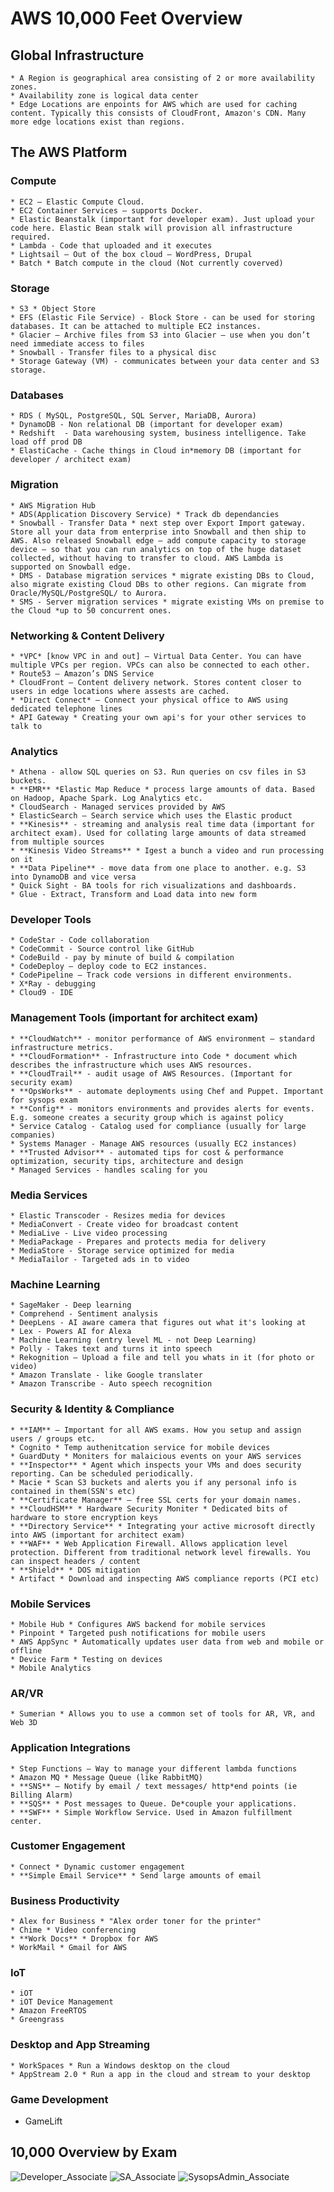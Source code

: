 # AWS 10,000 Feet Overview

## Global Infrastructure

	* A Region is geographical area consisting of 2 or more availability zones.
	* Availability zone is logical data center
	* Edge Locations are enpoints for AWS which are used for caching content. Typically this consists of CloudFront, Amazon's CDN. Many more edge locations exist than regions.

## The AWS Platform

### Compute 

	* EC2 – Elastic Compute Cloud.
	* EC2 Container Services – supports Docker.
	* Elastic Beanstalk (important for developer exam). Just upload your code here. Elastic Bean stalk will provision all infrastructure required.
	* Lambda - Code that uploaded and it executes
	* Lightsail – Out of the box cloud – WordPress, Drupal
	* Batch * Batch compute in the cloud (Not currently coverved)

### Storage

	* S3 * Object Store
	* EFS (Elastic File Service) - Block Store - can be used for storing databases. It can be attached to multiple EC2 instances.
	* Glacier – Archive files from S3 into Glacier – use when you don’t need immediate access to files
	* Snowball - Transfer files to a physical disc
	* Storage Gateway (VM) - communicates between your data center and S3 storage.

### Databases

	* RDS ( MySQL, PostgreSQL, SQL Server, MariaDB, Aurora)
	* DynamoDB - Non relational DB (important for developer exam)
	* Redshift  - Data warehousing system, business intelligence. Take load off prod DB
	* ElastiCache - Cache things in Cloud in*memory DB (important for developer / architect exam)

### Migration

	* AWS Migration Hub
	* ADS(Application Discovery Service) * Track db dependancies
	* Snowball - Transfer Data * next step over Export Import gateway. Store all your data from enterprise into Snowball and then ship to AWS. Also released Snowball edge – add compute capacity to storage device – so that you can run analytics on top of the huge dataset collected, without having to transfer to cloud. AWS Lambda is supported on Snowball edge.
	* DMS - Database migration services * migrate existing DBs to Cloud, also migrate existing Cloud DBs to other regions. Can migrate from Oracle/MySQL/PostgreSQL/ to Aurora.  
	* SMS - Server migration services * migrate existing VMs on premise to the Cloud *up to 50 concurrent ones.

### Networking & Content Delivery

	* *VPC* [know VPC in and out] – Virtual Data Center. You can have multiple VPCs per region. VPCs can also be connected to each other.
	* Route53 – Amazon’s DNS Service
	* CloudFront – Content delivery network. Stores content closer to users in edge locations where assests are cached.
	* *Direct Connect* – Connect your physical office to AWS using dedicated telephone lines
	* API Gateway * Creating your own api's for your other services to talk to

### Analytics

	* Athena - allow SQL queries on S3. Run queries on csv files in S3 buckets.
	* **EMR** *Elastic Map Reduce * process large amounts of data. Based on Hadoop, Apache Spark. Log Analytics etc.
	* CloudSearch - Managed services provided by AWS
	* ElasticSearch – Search service which uses the Elastic product
	* **Kinesis** - streaming and analysis real time data (important for architect exam). Used for collating large amounts of data streamed from multiple sources
	* **Kinesis Video Streams** * Igest a bunch a video and run processing on it
	* **Data Pipeline** - move data from one place to another. e.g. S3 into DynamoDB and vice versa
	* Quick Sight - BA tools for rich visualizations and dashboards.
	* Glue - Extract, Transform and Load data into new form

### Developer Tools

	* CodeStar - Code collaboration
	* CodeCommit - Source control like GitHub
	* CodeBuild - pay by minute of build & compilation
	* CodeDeploy – deploy code to EC2 instances.
	* CodePipeline – Track code versions in different environments.
	* X*Ray - debugging
	* Cloud9 - IDE

### Management Tools (important for architect exam)

	* **CloudWatch** - monitor performance of AWS environment – standard infrastructure metrics.
	* **CloudFormation** - Infrastructure into Code * document which describes the infrastructure which uses AWS resources.
	* **CloudTrail** - audit usage of AWS Resources. (Important for security exam)
	* **OpsWorks** - automate deployments using Chef and Puppet. Important for sysops exam
	* **Config** - monitors environments and provides alerts for events. E.g. someone creates a security group which is against policy
	* Service Catalog - Catalog used for compliance (usually for large companies)
	* Systems Manager - Manage AWS resources (usually EC2 instances)
	* **Trusted Advisor** - automated tips for cost & performance optimization, security tips, architecture and design
	* Managed Services - handles scaling for you

### Media Services

	* Elastic Transcoder - Resizes media for devices
	* MediaConvert - Create video for broadcast content
	* MediaLive - Live video processing
	* MediaPackage - Prepares and protects media for delivery
	* MediaStore - Storage service optimized for media
	* MediaTailor - Targeted ads in to video

### Machine Learning
	* SageMaker - Deep learning
	* Comprehend - Sentiment analysis
	* DeepLens - AI aware camera that figures out what it's looking at
	* Lex - Powers AI for Alexa
	* Machine Learning (entry level ML - not Deep Learning)
	* Polly - Takes text and turns it into speech
	* Rekognition – Upload a file and tell you whats in it (for photo or video)
	* Amazon Translate - like Google translater
	* Amazon Transcribe - Auto speech recognition

### Security & Identity & Compliance

	* **IAM** – Important for all AWS exams. How you setup and assign users / groups etc.
	* Cognito * Temp authenitcation service for mobile devices
	* GuardDuty * Moniters for malaicious events on your AWS services
	* **Inspector** * Agent which inspects your VMs and does security reporting. Can be scheduled periodically.
	* Macie * Scan S3 buckets and alerts you if any personal info is contained in them(SSN's etc)
	* **Certificate Manager** – free SSL certs for your domain names.
	* **CloudHSM** * Hardware Security Moniter * Dedicated bits of hardware to store encryption keys
	* **Directory Service** * Integrating your active microsoft directly into AWS (important for architect exam)
	* **WAF** * Web Application Firewall. Allows application level protection. Different from traditional network level firewalls. You can inspect headers / content
	* **Shield** * DOS mitigation
	* Artifact * Download and inspecting AWS compliance reports (PCI etc)

### Mobile Services
	* Mobile Hub * Configures AWS backend for mobile services
	* Pinpoint * Targeted push notifications for mobile users
	* AWS AppSync * Automatically updates user data from web and mobile or offline
	* Device Farm * Testing on devices
	* Mobile Analytics

### AR/VR

	* Sumerian * Allows you to use a common set of tools for AR, VR, and Web 3D

### Application Integrations

	* Step Functions – Way to manage your different lambda functions
	* Amazon MQ * Message Queue (like RabbitMQ)
	* **SNS** – Notify by email / text messages/ http*end points (ie Billing Alarm)
	* **SQS** * Post messages to Queue. De*couple your applications.
	* **SWF** * Simple Workflow Service. Used in Amazon fulfillment center.

### Customer Engagement
	* Connect * Dynamic customer engagement
	* **Simple Email Service** * Send large amounts of email

### Business Productivity

	* Alex for Business * "Alex order toner for the printer"
	* Chime * Video conferencing
	* **Work Docs** * Dropbox for AWS
	* WorkMail * Gmail for AWS

### IoT

	* iOT
	* iOT Device Management
	* Amazon FreeRTOS
	* Greengrass

### Desktop and App Streaming

	* WorkSpaces * Run a Windows desktop on the cloud
	* AppStream 2.0 * Run a app in the cloud and stream to your desktop

### Game Development
 * GameLift

## 10,000 Overview by Exam

![Developer_Associate](REQ_Developer_Associate.png)
![SA_Associate](REQ_SA_Associate.png)
![SysopsAdmin_Associate](REQ_SysopsAdmin_Associate.png)
